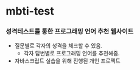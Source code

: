 # mbti-test


### 성격테스트를 통한 프로그래밍 언어 추천 웹사이트
- 질문별로 각자의 성격을 체크할 수 있음.
  - 각자 답변별로 프로그래밍 언어를 추천해줌.
- 자바스크립트 실습을 위해 진행된 개인 프로젝트

